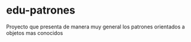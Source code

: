 # edu-patrones
Proyecto que presenta de manera muy general los patrones orientados a objetos mas conocidos
